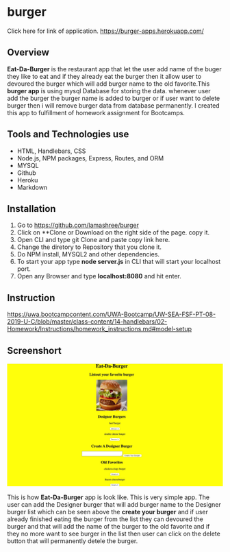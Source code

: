 # burger
Click here for link of application.
<https://burger-apps.herokuapp.com/>

## Overview
**Eat-Da-Burger** is the restaurant app that let the user add name of the buger they like to eat and if they already eat the burger then it allow user to devoured the burger which will add burger name to the old favorite.This **burger app** is using mysql Database for storing the data. whenever user add the burger the burger name is added to burger or if user want to delete burger then i will remove burger data from database permanently. I created this app to fulfillment of homework assignment for Bootcamps.

## Tools and Technologies use
- HTML, Handlebars, CSS
- Node.js, NPM packages, Express, Routes, and ORM
- MYSQL
- Github
- Heroku
- Markdown

## Installation
1. Go to <https://github.com/lamashree/burger>
2. Click on **Clone or Download on the right side of the page. copy it.
3. Open CLI  and type git Clone and paste copy link here.
4. Change the diretory to Repository that you clone it.
5. Do NPM install, MYSQL2 and other dependencies.
6. To start your app type **node server.js** in CLI that will start your localhost port.
7. Open any Browser and type **localhost:8080** and hit enter.

## Instruction 
https://uwa.bootcampcontent.com/UWA-Bootcamp/UW-SEA-FSF-PT-08-2019-U-C/blob/master/class-content/14-handlebars/02-Homework/Instructions/homework_instructions.md#model-setup
## Screenshort
  ![post an item page](/public/assets/img/pic.jpg)

This is how **Eat-Da-Burger** app is look like. This is very simple app. The user can add the Designer burger that will add burger name to the Designer burger list which can be seen above the **create your burger** and if user already finished eating the burger from the list they can devoured the burger and that will add the name of the burger to the old favorite and if they no more want to see burger in the list then user can click on the delete button that will permanently detele the burger.
